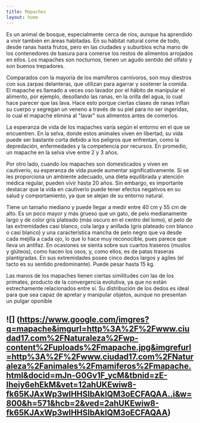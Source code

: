 ```yaml
---
title: Mapaches
layout: home
---
```

Es un animal de bosque, especialmente cerca de ríos, aunque ha aprendido a vivir también en áreas habitadas. En su hábitat natural come de todo, desde ranas hasta frutos, pero en las ciudades y suburbios echa mano de los contenedores de basura para comerse los restos de alimentos arrojados en ellos. Los mapaches son nocturnos, tienen un agudo sentido del olfato y son buenos trepadores.

Comparados con la mayoría de los mamíferos carnívoros, son muy diestros con sus zarpas delanteras, que utilizan para agarrar y sostener la comida. El mapache es llamado a veces oso lavador por el hábito de manipular el alimento, por ejemplo, desollando las ranas, en la orilla del agua, lo cual hace parecer que las lava. Hace esto porque ciertas clases de ranas inflan su cuerpo y segregan un veneno a través de su piel para no ser ingeridas, lo cual el mapache elimina al "lavar" sus alimentos antes de comerlos.

La esperanza de vida de los mapaches varía según el entorno en el que se encuentren. En la selva, donde estos animales viven en libertad, su vida puede ser bastante corta debido a los peligros que enfrentan, como la depredación, enfermedades y la competencia por recursos. En promedio, un mapache en la selva vive entre 2 y 3 años.

Por otro lado, cuando los mapaches son domesticados y viven en cautiverio, su esperanza de vida puede aumentar significativamente. Si se les proporciona un ambiente adecuado, una dieta equilibrada y atención médica regular, pueden vivir hasta 20 años. Sin embargo, es importante destacar que la vida en cautiverio puede tener efectos negativos en su salud y comportamiento, ya que se alejan de su entorno natural.

Tiene un tamaño mediano y puede llegar a medir entre 40 cm y 55 cm de alto. Es un poco mayor y más grueso que un gato, de pelo medianamente largo y de color gris plateado (más oscuro en el centro del lomo), el pelo de las extremidades casi blanco, cola larga y anillada (gris plateado con blanco o casi blanco) y una característica mancha de pelo negro que va desde cada mejilla a cada ojo, lo que lo hace muy reconocible, pues parece que lleva un antifaz. En ocasiones se sienta sobre sus cuartos traseros (muslos y glúteos), como hacen los osos, y, como ellos, es de patas traseras plantígradas. En sus extremidades posee cinco dedos largos y ágiles (el tacto es su sentido predominante). Puede pesar hasta 15 kg.

Las manos de los mapaches tienen ciertas similitudes con las de los primates, producto de la convergencia evolutiva, ya que no están estrechamente relacionados entre sí. Su distribución de los dedos es ideal para que sea capaz de apretar y manipular objetos, aunque no presentan un pulgar oponible

![] (https://www.google.com/imgres?q=mapache&imgurl=http%3A%2F%2Fwww.ciudad17.com%2FNaturaleza%2Fwp-content%2Fuploads%2Fmapache.jpg&imgrefurl=http%3A%2F%2Fwww.ciudad17.com%2FNaturaleza%2Fanimales%2Fmamiferos%2Fmapache.html&docid=mJn-G0Gv1F_ycM&tbnid=zE-Iheiy6ehEkM&vet=12ahUKEwiw8-fk65KJAxWp3wIHHSlbAkIQM3oECFAQAA..i&w=800&h=571&hcb=2&ved=2ahUKEwiw8-fk65KJAxWp3wIHHSlbAkIQM3oECFAQAA)
----

[^1]: [It can take up to 10 minutes for changes to your site to publish after you push the changes to GitHub](https://docs.github.com/en/pages/setting-up-a-github-pages-site-with-jekyll/creating-a-github-pages-site-with-jekyll#creating-your-site).

[Just the Docs]: https://just-the-docs.github.io/just-the-docs/
[GitHub Pages]: https://docs.github.com/en/pages
[README]: https://github.com/just-the-docs/just-the-docs-template/blob/main/README.md
[Jekyll]: https://jekyllrb.com
[GitHub Pages / Actions workflow]: https://github.blog/changelog/2022-07-27-github-pages-custom-github-actions-workflows-beta/
[use this template]: https://github.com/just-the-docs/just-the-docs-template/generate
